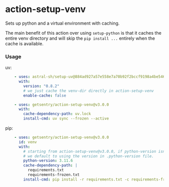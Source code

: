 action-setup-venv
==================

Sets up python and a virtual environment with caching.

The main benefit of this action over using `setup-python` is that it caches
the entire venv directory and will skip the `pip install ...` entirely
when the cache is available.

### Usage

uv:
```yaml
    - uses: astral-sh/setup-uv@884ad927a57e558e7a70b92f2bccf9198a4be546 # v6
      with:
        version: "0.8.2"
        # we just cache the venv-dir directly in action-setup-venv
        enable-cache: false

    - uses: getsentry/action-setup-venv@v3.0.0
      with:
        cache-dependency-path: uv.lock
        install-cmd: uv sync --frozen --active
```

pip:
```yaml
    - uses: getsentry/action-setup-venv@v3.0.0
      id: venv
      with:
        # starting from action-setup-venv@v3.0.0, if python-version isn't specified,
        # we default to using the version in .python-version file.
        python-version: 3.11.6
        cache-dependency-path: |
          requirements.txt
          requirements-frozen.txt
        install-cmd: pip install -r requirements.txt -c requirements-frozen.txt
```
